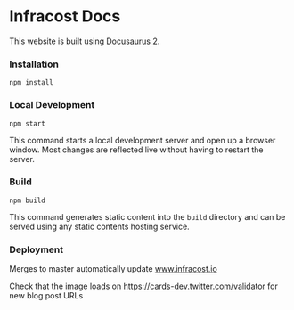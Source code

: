 # Infracost Docs

This website is built using [Docusaurus 2](https://v2.docusaurus.io/).

### Installation

```
npm install
```

### Local Development

```
npm start
```

This command starts a local development server and open up a browser window. Most changes are reflected live without having to restart the server.

### Build

```
npm build
```

This command generates static content into the `build` directory and can be served using any static contents hosting service.

### Deployment

Merges to master automatically update www.infracost.io

Check that the image loads on https://cards-dev.twitter.com/validator for new blog post URLs
